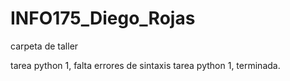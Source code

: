 # INFO175_Diego_Rojas
carpeta de taller

tarea python 1, falta errores de sintaxis
tarea python 1, terminada.

